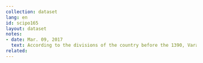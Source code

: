 ```yaml
---
collection: dataset
lang: en
id: scipo165
layout: dataset
notes: 
- date: Mar. 09, 2017
  text: According to the divisions of the country before the 1390, Varamin and Pardis cities have been censused within Damavand city. 
related:
---
```

